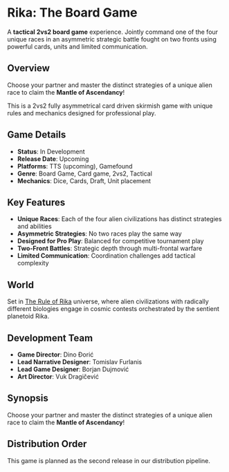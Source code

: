 # Rika: The Board Game

A **tactical 2vs2 board game** experience. Jointly command one of the four unique races in an asymmetric strategic battle fought on two fronts using powerful cards, units and limited communication.

## Overview

Choose your partner and master the distinct strategies of a unique alien race to claim the **Mantle of Ascendancy**!

This is a 2vs2 fully asymmetrical card driven skirmish game with unique rules and mechanics designed for professional play.

## Game Details

- **Status**: In Development
- **Release Date**: Upcoming
- **Platforms**: TTS (upcoming), Gamefound
- **Genre**: Board Game, Card game, 2vs2, Tactical
- **Mechanics**: Dice, Cards, Draft, Unit placement

## Key Features

- **Unique Races**: Each of the four alien civilizations has distinct strategies and abilities
- **Asymmetric Strategies**: No two races play the same way
- **Designed for Pro Play**: Balanced for competitive tournament play
- **Two-Front Battles**: Strategic depth through multi-frontal warfare
- **Limited Communication**: Coordination challenges add tactical complexity

## World

Set in [The Rule of Rika](worlds/rule-of-rika.md) universe, where alien civilizations with radically different biologies engage in cosmic contests orchestrated by the sentient planetoid Rika.

## Development Team

- **Game Director**: Dino Đorić
- **Lead Narrative Designer**: Tomislav Furlanis  
- **Lead Game Designer**: Borjan Dujmović
- **Art Director**: Vuk Dragičević

## Synopsis

Choose your partner and master the distinct strategies of a unique alien race to claim the **Mantle of Ascendancy**!

## Distribution Order

This game is planned as the second release in our distribution pipeline.
